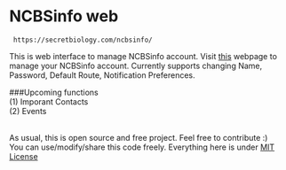 # NCBSinfo web

     https://secretbiology.com/ncbsinfo/

This is web interface to manage NCBSinfo account. Visit <a href='http://secretbiology.com/ncbsinfo/'  >this</a> webpage to manage your NCBSinfo account. Currently supports changing Name, Password, Default Route, Notification Preferences. 

###Upcoming functions <br>
(1) Imporant Contacts <br>
(2) Events

<br>
As usual, this is open source and free project. Feel free to contribute :)<br>
You can use/modify/share this code freely. Everything here is under <a href='https://github.com/NCBSinfo/NCBSinfo/wiki/Terms-and-Conditions#for-using-code' >MIT License </a> 
